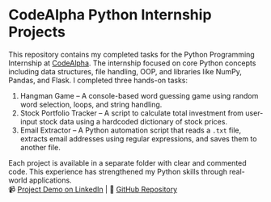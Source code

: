 # CodeAlpha Python Internship Projects

This repository contains my completed tasks for the Python Programming Internship at [CodeAlpha](https://www.codealpha.tech). The internship focused on core Python concepts including data structures, file handling, OOP, and libraries like NumPy, Pandas, and Flask. I completed three hands-on tasks:

1. Hangman Game – A console-based word guessing game using random word selection, loops, and string handling.
2. Stock Portfolio Tracker – A script to calculate total investment from user-input stock data using a hardcoded dictionary of stock prices.
3. Email Extractor – A Python automation script that reads a `.txt` file, extracts email addresses using regular expressions, and saves them to another file.

Each project is available in a separate folder with clear and commented code. This experience has strengthened my Python skills through real-world applications.  
📹 [Project Demo on LinkedIn](#) | 📁 [GitHub Repository](https://github.com/Ravivarma-pammi/-codealpha-intern)
